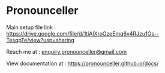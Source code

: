 # Pronounceller

Main setup file link : https://drive.google.com/file/d/1tiAlXroGzeEmq6v4RJzu1Os--TesqpTe/view?usp=sharing

Reach me at : enquiry.pronounceller@gmail.com

View documentation at : https://pronounceller.github.io/docs/
